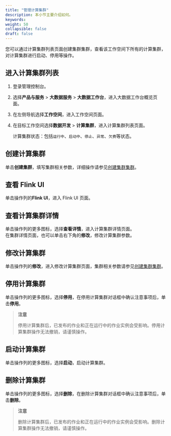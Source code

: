 ```yaml
---
title: "管理计算集群"
description: 本小节主要介绍如何。 
keywords: 
weight: 50
collapsible: false
draft: false
---
```


您可以通过计算集群列表页面创建集群集群，查看该工作空间下所有的计算集群，对计算集群进行启动、停用等操作。

## 进入计算集群列表

1. 登录管理控制台。
2. 选择**产品与服务** > **大数据服务** > **大数据工作台**，进入大数据工作台概览页面。
3. 在左侧导航选择**工作空间**，进入工作空间页面。
4. 在目标工作空间选择**数据开发** > **计算集群**，进入计算集群列表页面。   
   
   计算集群状态：包括`运行中`、`启动中`、`停止`、`异常`、`欠费`等状态。

## 创建计算集群

单击**创建集群**，填写集群相关参数，详细操作请参见[创建集群集群](bigdata/dataplat/manual/data_development/cluster/add_cluster/)。

## 查看 Flink UI

单击操作列的**Flink UI**，进入 Flink UI 页面。  

## 查看计算集群详情

单击操作列的更多图标，选择**查看详情**，进入计算集群详情页面。    
在集群详情页面，也可以单击右下角的**修改**，修改计算集群参数。

## 修改计算集群

单击操作列的**修改**，进入修改计算集群页面，集群相关参数请参见[创建集群集群](bigdata/dataplat/manual/data_development/cluster/add_cluster/)。

## 停用计算集群

单击操作列的更多图标，选择**停用**，在停用计算集群对话框中确认注意事项后，单击**停用**。

> **注意**
> 
> 停用计算集群后，已发布的作业和正在运行中的作业实例会受影响。停用计算集群操作无法撤销，请谨慎操作。

## 启动计算集群

单击操作列的更多图标，选择**启动**，启动计算集群。

## 删除计算集群

单击操作列的更多图标，选择**删除**，在删除计算集群对话框中确认注意事项后，单击**删除**。

> **注意**
> 
> 删除计算集群后，已发布的作业和正在运行中的作业实例会受影响。删除计算集群操作无法撤销，请谨慎操作。
